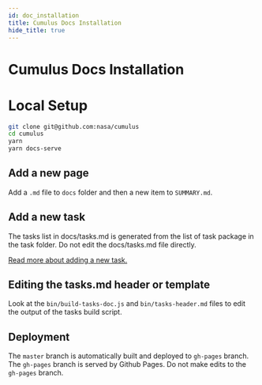```yaml
---
id: doc_installation
title: Cumulus Docs Installation
hide_title: true
---
```


# Cumulus Docs Installation

# Local Setup

```sh
git clone git@github.com:nasa/cumulus
cd cumulus 
yarn
yarn docs-serve
```

## Add a new page
Add a `.md` file to `docs` folder and then a new item to `SUMMARY.md`.

## Add a new task
The tasks list in docs/tasks.md is generated from the list of task package in the task folder. Do not edit the docs/tasks.md file directly.

[Read more about adding a new task.](adding-a-task.md)

## Editing the tasks.md header or template

Look at the `bin/build-tasks-doc.js` and `bin/tasks-header.md` files to edit the output of the tasks build script.

## Deployment
The `master` branch is automatically built and deployed to `gh-pages` branch. The `gh-pages` branch is served by Github Pages. Do not make edits to the `gh-pages` branch.
